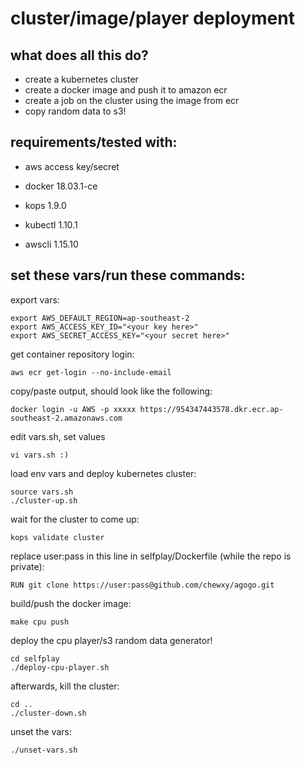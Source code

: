 #  cluster/image/player deployment

## what does all this do?
* create a kubernetes cluster
* create a docker image and push it to amazon ecr
* create a job on the cluster using the image from ecr
* copy random data to s3!

## requirements/tested with:

* aws access key/secret

* docker 18.03.1-ce
* kops 1.9.0
* kubectl 1.10.1
* awscli 1.15.10


## set these vars/run these commands:
export vars:
```
export AWS_DEFAULT_REGION=ap-southeast-2
export AWS_ACCESS_KEY_ID="<your key here>"
export AWS_SECRET_ACCESS_KEY="<your secret here>"
```
get container repository login:
```
aws ecr get-login --no-include-email
```
copy/paste output, should look like the following:
```
docker login -u AWS -p xxxxx https://954347443578.dkr.ecr.ap-southeast-2.amazonaws.com
```
edit vars.sh, set values
```
vi vars.sh :)
```
load env vars and deploy kubernetes cluster:
```
source vars.sh
./cluster-up.sh
```
wait for the cluster to come up:
```
kops validate cluster
```
replace user:pass in this line in selfplay/Dockerfile (while the repo is private):
```
RUN git clone https://user:pass@github.com/chewxy/agogo.git
```
build/push the docker image:
```
make cpu push
```
deploy the cpu player/s3 random data generator!
```
cd selfplay
./deploy-cpu-player.sh
```
afterwards, kill the cluster:
```
cd ..
./cluster-down.sh
```
unset the vars:
```
./unset-vars.sh
```
